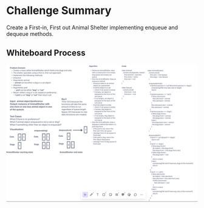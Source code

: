 # Challenge Summary

Create a First-in, First out Animal Shelter implementing enqueue and dequeue methods.

## Whiteboard Process

![stack-queue-animal-shelter](./stack-queue-animal-shelter.png)
